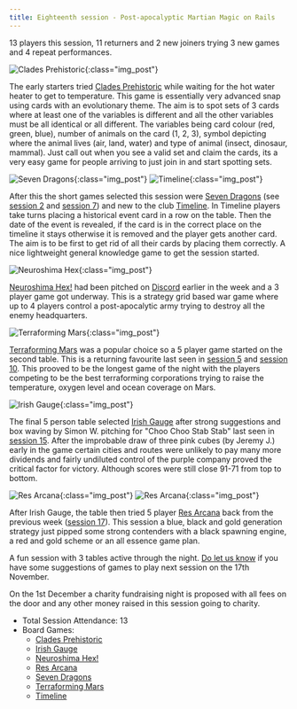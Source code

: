 ```yaml
---
title: Eighteenth session - Post-apocalyptic Martian Magic on Rails
---
```



13 players this session, 11 returners and 2 new joiners trying 3 new games and 4 repeat performances. 

![Clades Prehistoric](/images/posts/2021_11_03/CladesPrehistoric01.jpg "Clades Prehistoric"){:class="img_post"}

The early starters tried [Clades Prehistoric][CP] while waiting for the hot water heater to get to temperature. This game is essentially very advanced snap using cards with an evolutionary theme. The aim is to spot sets of 3 cards where at least one of the variables is different and all the other variables must be all identical or all different. The variables being card colour (red, green, blue), number of animals on the card (1, 2, 3), symbol depicting where the animal lives (air, land, water) and type of animal (insect, dinosaur, mammal). Just call out when you see a valid set and claim the cards, its a very easy game for people arriving to just join in and start spotting sets.  

![Seven Dragons](/images/posts/2021_11_03/7Dragons01.jpg "Seven Dragons"){:class="img_post"}
![Timeline](/images/posts/2021_11_03/Timeline01.jpg "Timeline"){:class="img_post"}

After this the short games selected this session were [Seven Dragons][7D] (see [session 2][2] and [session 7][7]) and new to the club [Timeline][T]. In Timeline players take turns placing a historical event card in a row on the table. Then the date of the event is revealed, if the card is in the correct place on the timeline it stays otherwise it is removed and the player gets another card. The aim is to be first to get rid of all their cards by placing them correctly. A nice lightweight general knowledge game to get the session started.

![Neuroshima Hex](/images/posts/2021_11_03/NeuroshimaHex01.jpg "Neuroshima Hex"){:class="img_post"}

[Neuroshima Hex!][NH] had been pitched on [Discord][Contact] earlier in the week and a 3 player game got underway. This is a strategy grid based war game where up to 4 players control a post-apocalytic army trying to destroy all the enemy headquarters.

![Terraforming Mars](/images/posts/2021_11_03/TerraformingMars01.jpg "Terraforming Mars"){:class="img_post"}

[Terraforming Mars][TM] was a popular choice so a 5 player game started on the second table. This is a returning favourite last seen in [session 5][5] and [session 10][10]. This prooved to be the longest game of the night with the players competing to be the best terraforming corporations trying to raise the temperature, oxygen level and ocean coverage on Mars.

![Irish Gauge](/images/posts/2021_11_03/IrishGauge01.jpg "Irish Gauge"){:class="img_post"}

The final 5 person table selected [Irish Gauge][IG] after strong suggestions and box waving by Simon W. pitching for "Choo Choo Stab Stab" last seen in [session 15][15]. After the improbable draw of three pink cubes (by Jeremy J.) early in the game certain cities and routes were unlikely to pay many more dividends and fairly undiluted control of the purple company proved the critical factor for victory. Although scores were still close 91-71 from top to bottom.

![Res Arcana](/images/posts/2021_11_03/ResArcana01.jpg "Res Arcana"){:class="img_post"}
![Res Arcana](/images/posts/2021_11_03/ResArcana02.jpg "Res Arcana"){:class="img_post"}

After Irish Gauge, the table then tried 5 player [Res Arcana][RA] back from the previous week ([session 17][17]). This session a blue, black and gold generation strategy just pipped some strong contenders with a black spawning engine, a red and gold scheme or an all essence game plan.

A fun session with 3 tables active through the night. [Do let us know][Contact] if you have some suggestions of games to play next session on the 17th November. 

On the 1st December a charity fundraising night is proposed with all fees on the door and any other money raised in this session going to charity.


* Total Session Attendance: 13
* Board Games:
	 * [Clades Prehistoric][CP]
	 * [Irish Gauge][IG]
	 * [Neuroshima Hex!][NH]
	 * [Res Arcana][RA]
	 * [Seven Dragons][7D]
	 * [Terraforming Mars][TM]
	 * [Timeline][T]
    

[2]: /2019/09/25/second-session.html
[5]: /2019/11/06/fifth-session.html
[6]: /2019/11/20/sixth-session.html
[7]: /2019/12/04/seventh-session.html
[10]: /2020/02/12/tenth-session.html
[13]: /2021/08/25/thirteenth-session.html
[15]: /2021/09/22/fifteenth-session.html
[17]: /2021/10/20/seventeenth-session.html

[CP]: {{site.data.BoardGameLinks.CladesPrehistoric.Link}}
[IG]: {{site.data.BoardGameLinks.IrishGauge.Link}}
[NH]: {{site.data.BoardGameLinks.NeuroshimaHex.Link}}
[RA]: {{site.data.BoardGameLinks.ResArcana.Link}}
[7D]: {{site.data.BoardGameLinks.SevenDragons.Link}}
[TM]: {{site.data.BoardGameLinks.TerraformingMars.Link}}
[T]: {{site.data.BoardGameLinks.Timeline.Link}}

[Contact]: /Contact.html
